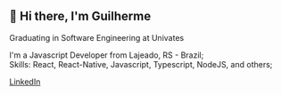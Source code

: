 ## 👋 Hi there, I'm Guilherme

Graduating in Software Engineering at Univates

I'm a Javascript Developer from Lajeado, RS - Brazil;  
Skills: React, React-Native, Javascript, Typescript, NodeJS, and others;


[LinkedIn](https://www.linkedin.com/in/guilherme-michels/)
